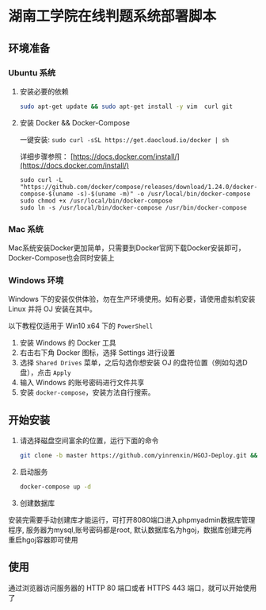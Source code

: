 # 湖南工学院在线判题系统部署脚本
## 环境准备

### Ubuntu 系统

1. 安装必要的依赖

    ```bash
    sudo apt-get update && sudo apt-get install -y vim  curl git
    ```

2. 安装 Docker && Docker-Compose

    一键安装: `sudo curl -sSL https://get.daocloud.io/docker | sh`  

    详细步骤参照： [https://docs.docker.com/install/](https://docs.docker.com/install/)  

   ```
   sudo curl -L "https://github.com/docker/compose/releases/download/1.24.0/docker-compose-$(uname -s)-$(uname -m)" -o /usr/local/bin/docker-compose
   sudo chmod +x /usr/local/bin/docker-compose
   sudo ln -s /usr/local/bin/docker-compose /usr/bin/docker-compose
   ```

### Mac 系统

Mac系统安装Docker更加简单，只需要到Docker官网下载Docker安装即可，Docker-Compose也会同时安装上

### Windows 环境


Windows 下的安装仅供体验，勿在生产环境使用。如有必要，请使用虚拟机安装 Linux 并将 OJ 安装在其中。

以下教程仅适用于 Win10 x64 下的 `PowerShell`

1. 安装 Windows 的 Docker 工具
2. 右击右下角 Docker 图标，选择 Settings 进行设置
3. 选择 `Shared Drives` 菜单，之后勾选你想安装 OJ 的盘符位置（例如勾选D盘），点击 `Apply`
4. 输入 Windows 的账号密码进行文件共享
5. 安装 `docker-compose`，安装方法自行搜索。

## 开始安装

1. 请选择磁盘空间富余的位置，运行下面的命令

    ```bash
    git clone -b master https://github.com/yinrenxin/HGOJ-Deploy.git && cd HGOJ-Deploy
    ```

2. 启动服务

    ```bash
    docker-compose up -d
    ```
3. 创建数据库

安装完需要手动创建库才能运行，可打开8080端口进入phpmyadmin数据库管理程序, 服务器为mysql,账号密码都是root, 默认数据库名为hgoj，数据库创建完再重启hgoj容器即可使用

## 使用

通过浏览器访问服务器的 HTTP 80 端口或者 HTTPS 443 端口，就可以开始使用了

